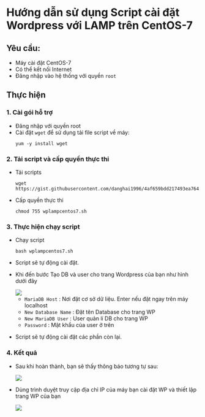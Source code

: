 # Hướng dẫn sử dụng Script cài đặt Wordpress với LAMP trên CentOS-7

## Yêu cầu:
- Máy cài đặt CentOS-7
- Có thể kết nối Internet
- Đăng nhập vào hệ thống với quyền `root`


## Thực hiện
### 1. Cài gói hỗ trợ
- Đăng nhập với quyền root
- Cài đặt `wget` để sử dụng tải file script về máy:
    ```
    yum -y install wget
    ```

### 2. Tải script và cấp quyền thực thi
- Tải scripts
    ```
    wget https://gist.githubusercontent.com/danghai1996/4af659bdd217493ea764f3e9b22abf5e/raw/fe045dcbdbed68181d80edf9dce4bc976dea34cc/wplampcentos7.sh
    ```

- Cấp quyền thực thi
    ```
    chmod 755 wplampcentos7.sh
    ```

### 3. Thực hiện chạy script
- Chạy script
    ```
    bash wplampcentos7.sh
    ```

- Script sẽ tự động cài đặt.

- Khi đến bước Tạo DB và user cho trang Wordpress của bạn như hình dưới đây

    <img src="https://i.imgur.com/f9mJADL.png">

    - `MariaDB Host` : Nơi đặt cơ sở dữ liệu. Enter nếu đặt ngay trên máy localhost
    - `New Database Name` : Đặt tên Database cho trang WP
    - `New MariaDB User` : User quản lí DB cho trang WP
    - `Password` : Mật khẩu của user ở trên

- Script sẽ tự động cài đặt các phần còn lại.

### 4. Kết quả
- Sau khi hoàn thành, bạn sẽ thấy thông báo tương tự sau:

    <img src="https://i.imgur.com/n6YQESk.png">

- Dùng trình duyệt truy cập địa chỉ IP của máy bạn cài đặt WP và thiết lập trang WP của bạn
    
    <img src="https://i.imgur.com/BtG6rFK.png">
